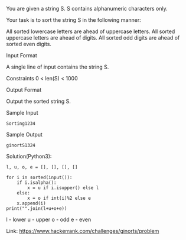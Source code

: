 You are given a string S.
S contains alphanumeric characters only.

Your task is to sort the string S in the following manner:

All sorted lowercase letters are ahead of uppercase letters.
All sorted uppercase letters are ahead of digits.
All sorted odd digits are ahead of sorted even digits.

Input Format

A single line of input contains the string S.

Constraints
0 < len(S) < 1000

Output Format

Output the sorted string S.

Sample Input
```
Sorting1234
```
Sample Output
```
ginortS1324
```
Solution(Python3):
```
l, u, o, e = [], [], [], []

for i in sorted(input()):
    if i.isalpha():
        x = u if i.isupper() else l
    else:
        x = o if int(i)%2 else e
    x.append(i)
print("".join(l+u+o+e))

```
l - lower
u - upper
o - odd
e - even

Link: https://www.hackerrank.com/challenges/ginorts/problem
